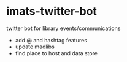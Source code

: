# imats-twitter-bot
twitter bot for library events/communications 

- add @ and hashtag features
- update madlibs
- find place to host and data store

